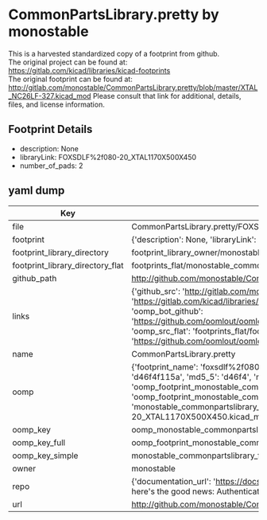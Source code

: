 # CommonPartsLibrary.pretty by monostable  
This is a harvested standardized copy of a footprint from github.  
The original project can be found at:  
https://gitlab.com/kicad/libraries/kicad-footprints  
The original footprint can be found at:
http://gitlab.com/monostable/CommonPartsLibrary.pretty/blob/master/XTAL_NC26LF-327.kicad_mod
Please consult that link for additional, details, files, and license information.  
## Footprint Details
* description: None  
* libraryLink: FOXSDLF%2f080-20_XTAL1170X500X450  
* number_of_pads: 2  
## yaml dump  
| Key | Value |  
| --- | --- |  
| file | CommonPartsLibrary.pretty/FOXSDLF%2f080-20_XTAL1170X500X450.kicad_mod |  
| footprint | {'description': None, 'libraryLink': 'FOXSDLF%2f080-20_XTAL1170X500X450', 'number_of_pads': 2} |  
| footprint_library_directory | footprint_library_owner/monostable_CommonPartsLibrary.pretty |  
| footprint_library_directory_flat | footprints_flat/monostable_commonpartslibrary_foxsdlf%2f080_20_xtal1170x500x450/working |  
| github_path | http://github.com/monostable/CommonPartsLibrary.pretty/blob/master/FOXSDLF%2f080-20_XTAL1170X500X450.kicad_mod |  
| links | {'github_src': 'http://gitlab.com/monostable/CommonPartsLibrary.pretty/blob/master/XTAL_NC26LF-327.kicad_mod', 'github_src_repo': 'https://gitlab.com/kicad/libraries/kicad-footprints', 'oomp_bot': 'footprints/monostable_commonpartslibrary_foxsdlf%2f080_20_xtal1170x500x450/working', 'oomp_bot_github': 'https://github.com/oomlout/oomlout_oomp_footprint_bot/tree/main/footprints/monostable_commonpartslibrary_foxsdlf%2f080_20_xtal1170x500x450/working', 'oomp_src_flat': 'footprints_flat/footprints_flat/monostable_commonpartslibrary_foxsdlf%2f080_20_xtal1170x500x450/working', 'oomp_src_flat_github': 'https://github.com/oomlout/oomlout_oomp_footprint_src/tree/main/footprints_flat/monostable_commonpartslibrary_foxsdlf%2f080_20_xtal1170x500x450/working'} |  
| name | CommonPartsLibrary.pretty |  
| oomp | {'footprint_name': 'foxsdlf%2f080_20_xtal1170x500x450', 'library_name': 'commonpartslibrary', 'md5': 'd46f4f115ab2c540ce4e31ade1be0146', 'md5_10': 'd46f4f115a', 'md5_5': 'd46f4', 'md5_6': 'd46f4f', 'oomp_key': 'oomp_monostable_commonpartslibrary_foxsdlf%2f080_20_xtal1170x500x450', 'oomp_key_extra': 'oomp_footprint_monostable_commonpartslibrary_foxsdlf%2f080_20_xtal1170x500x450', 'oomp_key_full': 'oomp_footprint_monostable_commonpartslibrary_foxsdlf%2f080_20_xtal1170x500x450_d46f4f', 'oomp_key_simple': 'monostable_commonpartslibrary_foxsdlf%2f080_20_xtal1170x500x450', 'original_filename': 'CommonPartsLibrary.pretty/FOXSDLF%2f080-20_XTAL1170X500X450.kicad_mod', 'owner_name': 'monostable'} |  
| oomp_key | oomp_monostable_commonpartslibrary_foxsdlf%2f080_20_xtal1170x500x450 |  
| oomp_key_full | oomp_footprint_monostable_commonpartslibrary_foxsdlf%2f080_20_xtal1170x500x450 |  
| oomp_key_simple | monostable_commonpartslibrary_foxsdlf%2f080_20_xtal1170x500x450 |  
| owner | monostable |  
| repo | {'documentation_url': 'https://docs.github.com/rest/overview/resources-in-the-rest-api#rate-limiting', 'message': "API rate limit exceeded for 84.66.173.59. (But here's the good news: Authenticated requests get a higher rate limit. Check out the documentation for more details.)"} |  
| url | http://github.com/monostable/CommonPartsLibrary.pretty |  

